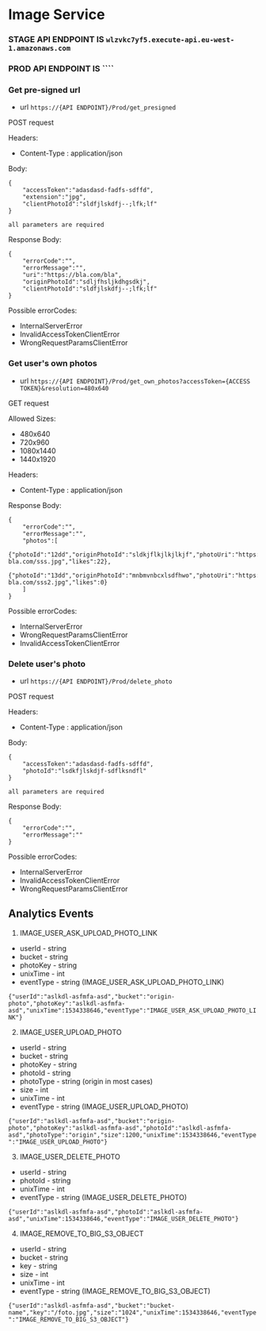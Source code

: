 # Image Service

### STAGE API ENDPOINT IS ``wlzvkc7yf5.execute-api.eu-west-1.amazonaws.com``
### PROD API ENDPOINT IS ````


### Get pre-signed url

* url ``https://{API ENDPOINT}/Prod/get_presigned``

POST request

Headers:

* Content-Type : application/json

Body:

    {
        "accessToken":"adasdasd-fadfs-sdffd",
        "extension":"jpg",
        "clientPhotoId":"sldfjlskdfj--;lfk;lf"
    }
    
    all parameters are required
    
 Response Body:
 
    {
        "errorCode":"",
        "errorMessage":"",
        "uri":"https://bla.com/bla",
        "originPhotoId":"sdljfhsljkdhgsdkj",
        "clientPhotoId":"sldfjlskdfj--;lfk;lf"
    }
    
Possible errorCodes:

* InternalServerError
* InvalidAccessTokenClientError
* WrongRequestParamsClientError

### Get user's own photos

* url ``https://{API ENDPOINT}/Prod/get_own_photos?accessToken={ACCESS TOKEN}&resolution=480x640``

GET request

Allowed Sizes:

* 480x640
* 720x960
* 1080x1440
* 1440x1920

Headers:

* Content-Type : application/json

 Response Body:
 
    {
        "errorCode":"",
        "errorMessage":"",
        "photos":[
            {"photoId":"12dd","originPhotoId":"sldkjflkjlkjlkjf","photoUri":"https://bla-bla.com/sss.jpg","likes":22},
            {"photoId":"13dd","originPhotoId":"mnbmvnbcxlsdfhwo","photoUri":"https://bla-bla.com/sss2.jpg","likes":0}
        ]
    }
    
Possible errorCodes:

* InternalServerError
* WrongRequestParamsClientError
* InvalidAccessTokenClientError

### Delete user's photo

* url ``https://{API ENDPOINT}/Prod/delete_photo``

POST request

Headers:

* Content-Type : application/json

Body:

    {
        "accessToken":"adasdasd-fadfs-sdffd",
        "photoId":"lsdkfjlskdjf-sdflksndfl"
    }
    
    all parameters are required
    
 Response Body:
 
    {
        "errorCode":"",
        "errorMessage":""
    }
    
Possible errorCodes:

* InternalServerError
* InvalidAccessTokenClientError
* WrongRequestParamsClientError


## Analytics Events

1. IMAGE_USER_ASK_UPLOAD_PHOTO_LINK

* userId - string
* bucket - string
* photoKey - string
* unixTime - int
* eventType - string (IMAGE_USER_ASK_UPLOAD_PHOTO_LINK)

`{"userId":"aslkdl-asfmfa-asd","bucket":"origin-photo","photoKey":"aslkdl-asfmfa-asd","unixTime":1534338646,"eventType":"IMAGE_USER_ASK_UPLOAD_PHOTO_LINK"}`

2. IMAGE_USER_UPLOAD_PHOTO

* userId - string
* bucket - string
* photoKey - string
* photoId - string
* photoType - string (origin in most cases)
* size - int
* unixTime - int
* eventType - string (IMAGE_USER_UPLOAD_PHOTO)

`{"userId":"aslkdl-asfmfa-asd","bucket":"origin-photo","photoKey":"aslkdl-asfmfa-asd","photoId":"aslkdl-asfmfa-asd","photoType":"origin","size":1200,"unixTime":1534338646,"eventType":"IMAGE_USER_UPLOAD_PHOTO"}`

3. IMAGE_USER_DELETE_PHOTO

* userId - string
* photoId - string
* unixTime - int
* eventType - string (IMAGE_USER_DELETE_PHOTO)

`{"userId":"aslkdl-asfmfa-asd","photoId":"aslkdl-asfmfa-asd","unixTime":1534338646,"eventType":"IMAGE_USER_DELETE_PHOTO"}`

4. IMAGE_REMOVE_TO_BIG_S3_OBJECT

* userId - string
* bucket - string
* key - string
* size - int
* unixTime - int
* eventType - string (IMAGE_REMOVE_TO_BIG_S3_OBJECT)

`{"userId":"aslkdl-asfmfa-asd","bucket":"bucket-name","key":"/foto.jpg","size":"1024","unixTime":1534338646,"eventType":"IMAGE_REMOVE_TO_BIG_S3_OBJECT"}`